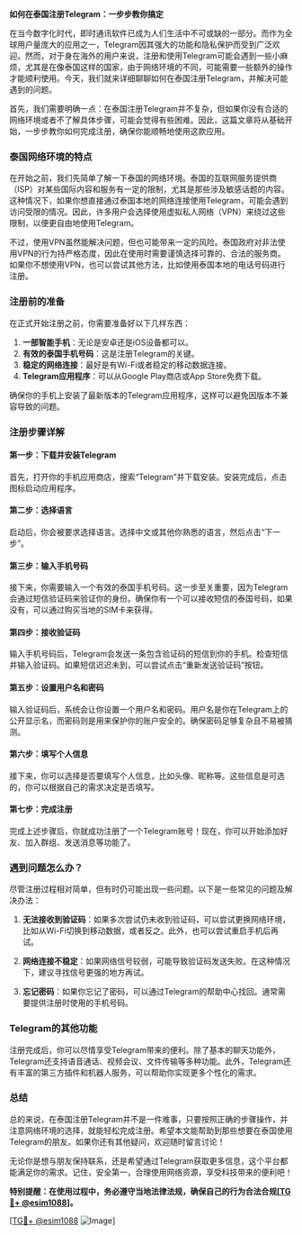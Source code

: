 **如何在泰国注册Telegram：一步步教你搞定**

在当今数字化时代，即时通讯软件已成为人们生活中不可或缺的一部分。而作为全球用户量庞大的应用之一，Telegram因其强大的功能和隐私保护而受到广泛欢迎。然而，对于身在海外的用户来说，注册和使用Telegram可能会遇到一些小麻烦，尤其是在像泰国这样的国家，由于网络环境的不同，可能需要一些额外的操作才能顺利使用。今天，我们就来详细聊聊如何在泰国注册Telegram，并解决可能遇到的问题。

首先，我们需要明确一点：在泰国注册Telegram并不复杂，但如果你没有合适的网络环境或者不了解具体步骤，可能会觉得有些困难。因此，这篇文章将从基础开始，一步步教你如何完成注册，确保你能顺畅地使用这款应用。

### 泰国网络环境的特点

在开始之前，我们先简单了解一下泰国的网络环境。泰国的互联网服务提供商（ISP）对某些国际内容和服务有一定的限制，尤其是那些涉及敏感话题的内容。这种情况下，如果你想直接通过泰国本地的网络连接使用Telegram，可能会遇到访问受限的情况。因此，许多用户会选择使用虚拟私人网络（VPN）来绕过这些限制，以便更自由地使用Telegram。

不过，使用VPN虽然能解决问题，但也可能带来一定的风险。泰国政府对非法使用VPN的行为持严格态度，因此在使用时需要谨慎选择可靠的、合法的服务商。如果你不想使用VPN，也可以尝试其他方法，比如使用泰国本地的电话号码进行注册。

### 注册前的准备

在正式开始注册之前，你需要准备好以下几样东西：

1. **一部智能手机**：无论是安卓还是iOS设备都可以。
2. **有效的泰国手机号码**：这是注册Telegram的关键。
3. **稳定的网络连接**：最好是有Wi-Fi或者稳定的移动数据连接。
4. **Telegram应用程序**：可以从Google Play商店或App Store免费下载。

确保你的手机上安装了最新版本的Telegram应用程序，这样可以避免因版本不兼容导致的问题。

### 注册步骤详解

#### 第一步：下载并安装Telegram

首先，打开你的手机应用商店，搜索“Telegram”并下载安装。安装完成后，点击图标启动应用程序。

#### 第二步：选择语言

启动后，你会被要求选择语言。选择中文或其他你熟悉的语言，然后点击“下一步”。

#### 第三步：输入手机号码

接下来，你需要输入一个有效的泰国手机号码。这一步至关重要，因为Telegram会通过短信验证码来验证你的身份。确保你有一个可以接收短信的泰国号码，如果没有，可以通过购买当地的SIM卡来获得。

#### 第四步：接收验证码

输入手机号码后，Telegram会发送一条包含验证码的短信到你的手机。检查短信并输入验证码。如果短信迟迟未到，可以尝试点击“重新发送验证码”按钮。

#### 第五步：设置用户名和密码

输入验证码后，系统会让你设置一个用户名和密码。用户名是你在Telegram上的公开显示名，而密码则是用来保护你的账户安全的。确保密码足够复杂且不易被猜测。

#### 第六步：填写个人信息

接下来，你可以选择是否要填写个人信息，比如头像、昵称等。这些信息是可选的，你可以根据自己的需求决定是否填写。

#### 第七步：完成注册

完成上述步骤后，你就成功注册了一个Telegram账号！现在，你可以开始添加好友、加入群组、发送消息等功能了。

### 遇到问题怎么办？

尽管注册过程相对简单，但有时仍可能出现一些问题。以下是一些常见的问题及解决办法：

1. **无法接收到验证码**：如果多次尝试仍未收到验证码，可以尝试更换网络环境，比如从Wi-Fi切换到移动数据，或者反之。此外，也可以尝试重启手机后再试。
   
2. **网络连接不稳定**：如果网络信号较弱，可能导致验证码发送失败。在这种情况下，建议寻找信号更强的地方再试。

3. **忘记密码**：如果你忘记了密码，可以通过Telegram的帮助中心找回。通常需要提供注册时使用的手机号码。

### Telegram的其他功能

注册完成后，你可以尽情享受Telegram带来的便利。除了基本的聊天功能外，Telegram还支持语音通话、视频会议、文件传输等多种功能。此外，Telegram还有丰富的第三方插件和机器人服务，可以帮助你实现更多个性化的需求。

### 总结

总的来说，在泰国注册Telegram并不是一件难事，只要按照正确的步骤操作，并注意网络环境的选择，就能轻松完成注册。希望本文能帮助到那些想要在泰国使用Telegram的朋友。如果你还有其他疑问，欢迎随时留言讨论！

无论你是想与朋友保持联系，还是希望通过Telegram获取更多信息，这个平台都能满足你的需求。记住，安全第一，合理使用网络资源，享受科技带来的便利吧！

**特别提醒：在使用过程中，务必遵守当地法律法规，确保自己的行为合法合规[[TG💪+ @esim1088](https://t.me/s/esim1088)]。**

[[TG💪+ @esim1088](https://t.me/s/esim1088) ![Image](https://i.postimg.cc/4NQfJmqS/Snipaste-2025-05-13-00-14-12.png)]